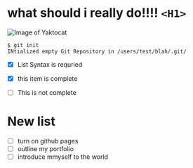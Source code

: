 # what should i really do!!!! `<H1>`

![Image of Yaktocat](https://octodex.github.com/images/yaktocat.png)


```
$ git init
INtialized empty Git Repository in /users/test/blah/.git/
```

- [x] List Syntax is requried
- [X] this item is complete
- [ ] This is not complete



# New list
- [ ] turn on github pages
- [ ] outline my portfolio
- [ ] introduce mmyself to the world
